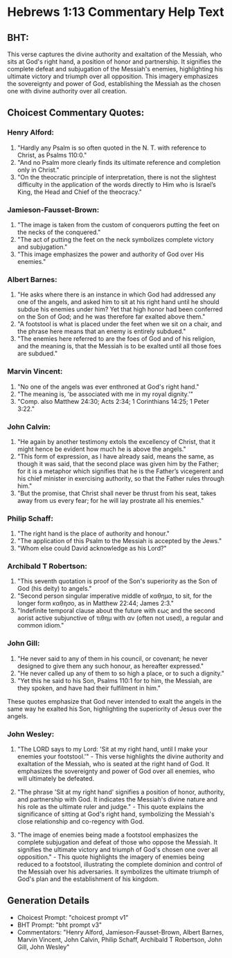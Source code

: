 # Hebrews 1:13 Commentary Help Text

## BHT:
This verse captures the divine authority and exaltation of the Messiah, who sits at God's right hand, a position of honor and partnership. It signifies the complete defeat and subjugation of the Messiah's enemies, highlighting his ultimate victory and triumph over all opposition. This imagery emphasizes the sovereignty and power of God, establishing the Messiah as the chosen one with divine authority over all creation.

## Choicest Commentary Quotes:
### Henry Alford:
1. "Hardly any Psalm is so often quoted in the N. T. with reference to Christ, as Psalms 110:0."
2. "And no Psalm more clearly finds its ultimate reference and completion only in Christ."
3. "On the theocratic principle of interpretation, there is not the slightest difficulty in the application of the words directly to Him who is Israel’s King, the Head and Chief of the theocracy."

### Jamieson-Fausset-Brown:
1. "The image is taken from the custom of conquerors putting the feet on the necks of the conquered." 
2. "The act of putting the feet on the neck symbolizes complete victory and subjugation." 
3. "This image emphasizes the power and authority of God over His enemies."

### Albert Barnes:
1. "He asks where there is an instance in which God had addressed any one of the angels, and asked him to sit at his right hand until he should subdue his enemies under him? Yet that high honor had been conferred on the Son of God; and he was therefore far exalted above them."
2. "A footstool is what is placed under the feet when we sit on a chair, and the phrase here means that an enemy is entirely subdued."
3. "The enemies here referred to are the foes of God and of his religion, and the meaning is, that the Messiah is to be exalted until all those foes are subdued."

### Marvin Vincent:
1. "No one of the angels was ever enthroned at God's right hand." 
2. "The meaning is, 'be associated with me in my royal dignity.'" 
3. "Comp. also Matthew 24:30; Acts 2:34; 1 Corinthians 14:25; 1 Peter 3:22."

### John Calvin:
1. "He again by another testimony extols the excellency of Christ, that it might hence be evident how much he is above the angels."
2. "This form of expression, as I have already said, means the same, as though it was said, that the second place was given him by the Father; for it is a metaphor which signifies that he is the Father’s vicegerent and his chief minister in exercising authority, so that the Father rules through him."
3. "But the promise, that Christ shall never be thrust from his seat, takes away from us every fear; for he will lay prostrate all his enemies."

### Philip Schaff:
1. "The right hand is the place of authority and honour."
2. "The application of this Psalm to the Messiah is accepted by the Jews."
3. "Whom else could David acknowledge as his Lord?"

### Archibald T Robertson:
1. "This seventh quotation is proof of the Son's superiority as the Son of God (his deity) to angels." 
2. "Second person singular imperative middle of καθημα, to sit, for the longer form καθησο, as in Matthew 22:44; James 2:3." 
3. "Indefinite temporal clause about the future with εως and the second aorist active subjunctive of τιθημ with αν (often not used), a regular and common idiom."

### John Gill:
1. "He never said to any of them in his council, or covenant; he never designed to give them any such honour, as hereafter expressed."
2. "He never called up any of them to so high a place, or to such a dignity."
3. "Yet this he said to his Son, Psalms 110:1 for to him, the Messiah, are they spoken, and have had their fulfilment in him."

These quotes emphasize that God never intended to exalt the angels in the same way he exalted his Son, highlighting the superiority of Jesus over the angels.

### John Wesley:
1. "The LORD says to my Lord: 'Sit at my right hand, until I make your enemies your footstool.'" - This verse highlights the divine authority and exaltation of the Messiah, who is seated at the right hand of God. It emphasizes the sovereignty and power of God over all enemies, who will ultimately be defeated.

2. "The phrase 'Sit at my right hand' signifies a position of honor, authority, and partnership with God. It indicates the Messiah's divine nature and his role as the ultimate ruler and judge." - This quote explains the significance of sitting at God's right hand, symbolizing the Messiah's close relationship and co-regency with God.

3. "The image of enemies being made a footstool emphasizes the complete subjugation and defeat of those who oppose the Messiah. It signifies the ultimate victory and triumph of God's chosen one over all opposition." - This quote highlights the imagery of enemies being reduced to a footstool, illustrating the complete dominion and control of the Messiah over his adversaries. It symbolizes the ultimate triumph of God's plan and the establishment of his kingdom.


## Generation Details
- Choicest Prompt: "choicest prompt v1"
- BHT Prompt: "bht prompt v3"
- Commentators: "Henry Alford, Jamieson-Fausset-Brown, Albert Barnes, Marvin Vincent, John Calvin, Philip Schaff, Archibald T Robertson, John Gill, John Wesley"
